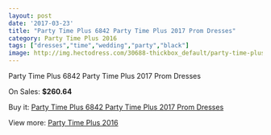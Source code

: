 ```yaml
---
layout: post
date: '2017-03-23'
title: "Party Time Plus 6842 Party Time Plus 2017 Prom Dresses"
category: Party Time Plus 2016
tags: ["dresses","time","wedding","party","black"]
image: http://img.hectodress.com/30688-thickbox_default/party-time-plus-6842-party-time-plus-2012-prom-dresses.jpg
---
```

Party Time Plus 6842 Party Time Plus 2017 Prom Dresses

On Sales: **$260.64**
<a href="https://www.hectodress.com/party-time-plus-2013/14111-party-time-plus-6842-party-time-plus-2012-prom-dresses.html"><amp-img layout="responsive" width="600" height="600" src="//img.hectodress.com/30688-thickbox_default/party-time-plus-6842-party-time-plus-2012-prom-dresses.jpg" alt="Party Time Plus 6842 Party Time Plus 2017 Prom Dresses 0" /></a>
<a href="https://www.hectodress.com/party-time-plus-2013/14111-party-time-plus-6842-party-time-plus-2012-prom-dresses.html"><amp-img layout="responsive" width="600" height="600" src="//img.hectodress.com/30691-thickbox_default/party-time-plus-6842-party-time-plus-2012-prom-dresses.jpg" alt="Party Time Plus 6842 Party Time Plus 2017 Prom Dresses 1" /></a>
<a href="https://www.hectodress.com/party-time-plus-2013/14111-party-time-plus-6842-party-time-plus-2012-prom-dresses.html"><amp-img layout="responsive" width="600" height="600" src="//img.hectodress.com/30690-thickbox_default/party-time-plus-6842-party-time-plus-2012-prom-dresses.jpg" alt="Party Time Plus 6842 Party Time Plus 2017 Prom Dresses 2" /></a>
<a href="https://www.hectodress.com/party-time-plus-2013/14111-party-time-plus-6842-party-time-plus-2012-prom-dresses.html"><amp-img layout="responsive" width="600" height="600" src="//img.hectodress.com/30689-thickbox_default/party-time-plus-6842-party-time-plus-2012-prom-dresses.jpg" alt="Party Time Plus 6842 Party Time Plus 2017 Prom Dresses 3" /></a>

Buy it: [Party Time Plus 6842 Party Time Plus 2017 Prom Dresses](https://www.hectodress.com/party-time-plus-2013/14111-party-time-plus-6842-party-time-plus-2012-prom-dresses.html "Party Time Plus 6842 Party Time Plus 2017 Prom Dresses")

View more: [Party Time Plus 2016](https://www.hectodress.com/243-party-time-plus-2013 "Party Time Plus 2016")